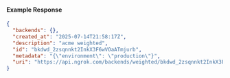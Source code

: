 <!-- Code generated for API Clients. DO NOT EDIT. -->

#### Example Response

```json
{
  "backends": {},
  "created_at": "2025-07-14T21:58:17Z",
  "description": "acme weighted",
  "id": "bkdwd_2zsqnnkt2InkX3F6wVOaATmjurb",
  "metadata": "{\"environment\": \"production\"}",
  "uri": "https://api.ngrok.com/backends/weighted/bkdwd_2zsqnnkt2InkX3F6wVOaATmjurb"
}
```
